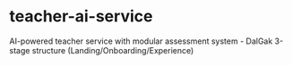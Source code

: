 # teacher-ai-service
AI-powered teacher service with modular assessment system - DalGak 3-stage structure (Landing/Onboarding/Experience)
